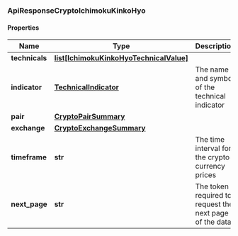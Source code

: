 ### ApiResponseCryptoIchimokuKinkoHyo

#### Properties
Name | Type | Description | Notes
------------ | ------------- | ------------- | -------------
**technicals** | [**list[IchimokuKinkoHyoTechnicalValue]**](IchimokuKinkoHyoTechnicalValue.md) |  | [optional] 
**indicator** | [**TechnicalIndicator**](TechnicalIndicator.md) | The name and symbol of the technical indicator | [optional] 
**pair** | [**CryptoPairSummary**](CryptoPairSummary.md) |  | [optional] 
**exchange** | [**CryptoExchangeSummary**](CryptoExchangeSummary.md) |  | [optional] 
**timeframe** | **str** | The time interval for the crypto currency prices | [optional] 
**next_page** | **str** | The token required to request the next page of the data | [optional] 




